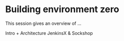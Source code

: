 # Building environment zero

This session gives an overview of ...

Intro + Architecture JenkinsX & Sockshop



